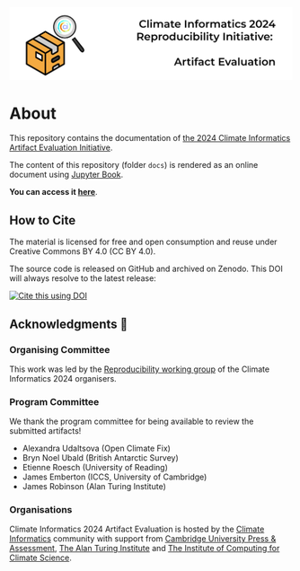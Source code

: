 <img src="docs/figures/banner-ae.png">

# About
This repository contains the documentation of [the 2024 Climate Informatics Artifact Evaluation Initiative](https://alan-turing-institute.github.io/climate-informatics-2024/artefact-evaluation/).

The content of this repository (folder `docs`) is rendered as an online document using [Jupyter Book](https://jupyterbook.org/en/stable/intro.html). 

**You can access it [here](https://alan-turing-institute.github.io/climate-informatics-2024-ae/)**.

## How to Cite
The material is licensed for free and open consumption and reuse under Creative Commons BY 4.0 (CC BY 4.0). 

The source code is released on GitHub and archived on Zenodo. This DOI will always resolve to the latest release:

[![Cite this using DOI](https://zenodo.org/badge/374708612.svg)](https://zenodo.org/badge/latestdoi/374708612)          

## Acknowledgments 🙌 

### Organising Committee
This work was led by the [Reproducibility working group](https://alan-turing-institute.github.io/climate-informatics-2024/team#reproducibility) of the Climate Informatics 2024 organisers.

### Program Committee
We thank the program committee for being available to review the submitted artifacts!

- Alexandra Udaltsova (Open Climate Fix)
- Bryn Noel Ubald (British Antarctic Survey)
- Etienne Roesch (University of Reading)
- James Emberton (ICCS, University of Cambridge)
- James Robinson (Alan Turing Institute)

### Organisations
Climate Informatics 2024 Artifact Evaluation is hosted by the [Climate Informatics](http://www.climateinformatics.org) community with support from [Cambridge University Press & Assessment](https://www.cambridge.org), [The Alan Turing Institute](https://www.turing.ac.uk) and [The Institute of Computing for Climate Science](https://iccs.cam.ac.uk).
